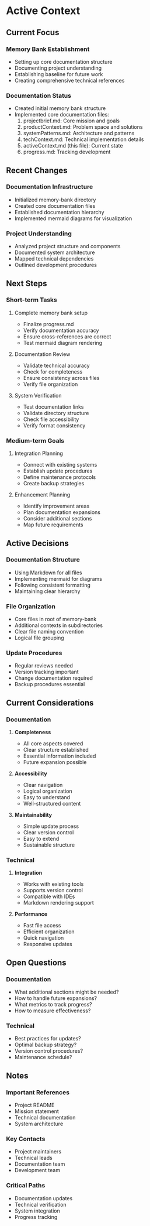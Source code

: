 # Active Context

## Current Focus

### Memory Bank Establishment
- Setting up core documentation structure
- Documenting project understanding
- Establishing baseline for future work
- Creating comprehensive technical references

### Documentation Status
- Created initial memory bank structure
- Implemented core documentation files:
  1. projectbrief.md: Core mission and goals
  2. productContext.md: Problem space and solutions
  3. systemPatterns.md: Architecture and patterns
  4. techContext.md: Technical implementation details
  5. activeContext.md (this file): Current state
  6. progress.md: Tracking development

## Recent Changes

### Documentation Infrastructure
- Initialized memory-bank directory
- Created core documentation files
- Established documentation hierarchy
- Implemented mermaid diagrams for visualization

### Project Understanding
- Analyzed project structure and components
- Documented system architecture
- Mapped technical dependencies
- Outlined development procedures

## Next Steps

### Short-term Tasks
1. Complete memory bank setup
   - Finalize progress.md
   - Verify documentation accuracy
   - Ensure cross-references are correct
   - Test mermaid diagram rendering

2. Documentation Review
   - Validate technical accuracy
   - Check for completeness
   - Ensure consistency across files
   - Verify file organization

3. System Verification
   - Test documentation links
   - Validate directory structure
   - Check file accessibility
   - Verify format consistency

### Medium-term Goals
1. Integration Planning
   - Connect with existing systems
   - Establish update procedures
   - Define maintenance protocols
   - Create backup strategies

2. Enhancement Planning
   - Identify improvement areas
   - Plan documentation expansions
   - Consider additional sections
   - Map future requirements

## Active Decisions

### Documentation Structure
- Using Markdown for all files
- Implementing mermaid for diagrams
- Following consistent formatting
- Maintaining clear hierarchy

### File Organization
- Core files in root of memory-bank
- Additional contexts in subdirectories
- Clear file naming convention
- Logical file grouping

### Update Procedures
- Regular reviews needed
- Version tracking important
- Change documentation required
- Backup procedures essential

## Current Considerations

### Documentation
1. **Completeness**
   - All core aspects covered
   - Clear structure established
   - Essential information included
   - Future expansion possible

2. **Accessibility**
   - Clear navigation
   - Logical organization
   - Easy to understand
   - Well-structured content

3. **Maintainability**
   - Simple update process
   - Clear version control
   - Easy to extend
   - Sustainable structure

### Technical
1. **Integration**
   - Works with existing tools
   - Supports version control
   - Compatible with IDEs
   - Markdown rendering support

2. **Performance**
   - Fast file access
   - Efficient organization
   - Quick navigation
   - Responsive updates

## Open Questions

### Documentation
- What additional sections might be needed?
- How to handle future expansions?
- What metrics to track progress?
- How to measure effectiveness?

### Technical
- Best practices for updates?
- Optimal backup strategy?
- Version control procedures?
- Maintenance schedule?

## Notes

### Important References
- Project README
- Mission statement
- Technical documentation
- System architecture

### Key Contacts
- Project maintainers
- Technical leads
- Documentation team
- Development team

### Critical Paths
- Documentation updates
- Technical verification
- System integration
- Progress tracking
